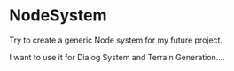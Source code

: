 # NodeSystem

Try to create a generic Node system for my future project.

I want to use it for Dialog System and Terrain Generation....
